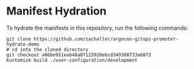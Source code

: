# Manifest Hydration

To hydrate the manifests in this repository, run the following commands:

```shell
git clone https://github.com/zachaller/argocon-gitops-promoter-hydrate-demo
# cd into the cloned directory
git checkout a06be951eab48a07125920e6cd349388733a6073
kustomize build ./user-configuration/development
```

